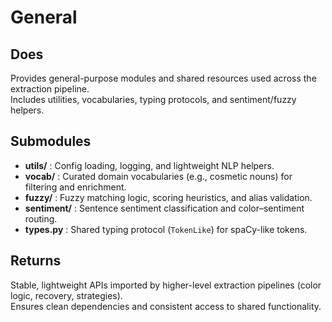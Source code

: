 # General

## Does
Provides general-purpose modules and shared resources used across the extraction pipeline.  
Includes utilities, vocabularies, typing protocols, and sentiment/fuzzy helpers.

## Submodules
- **utils/** : Config loading, logging, and lightweight NLP helpers.  
- **vocab/** : Curated domain vocabularies (e.g., cosmetic nouns) for filtering and enrichment.  
- **fuzzy/** : Fuzzy matching logic, scoring heuristics, and alias validation.  
- **sentiment/** : Sentence sentiment classification and color–sentiment routing.  
- **types.py** : Shared typing protocol (`TokenLike`) for spaCy-like tokens.  

## Returns
Stable, lightweight APIs imported by higher-level extraction pipelines (color logic, recovery, strategies).  
Ensures clean dependencies and consistent access to shared functionality.
